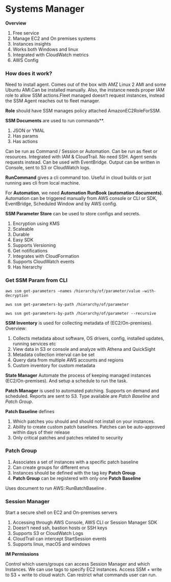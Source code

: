 # Systems Manager

**Overview**

1. Free service
2. Manage EC2 and On premises systems
3. Instances insights
4. Works both Windows and linux
5. Integrated with CloudWatch metrics
6. AWS Config

### **How does it work?**

Need to install agent. Comes out of the box with AMZ Linux 2 AMI and some Ubuntu AMI.Can be installed manually. Also, the instance needs proper IAM role to allow SSM actions.Fleet managed doesn’t request instances, instead the SSM Agent reaches out to fleet manager.

**Role**  should have SSM manages policy attached AmazonEC2RoleForSSM.

**SSM Documents** are used to run commands**.

1. JSON or YMAL
2. Has params
3. Has actions

Can be run as Command / Session or Automation. Can be run as fleet or resources. Integrated with IAM & CloudTrail. No need SSH. Agent sends requests instead. Can be used with EventBridge.  Output can be written in Console, sent to S3 or CloudWatch logs.

**RunCommand** gives a cli command too. Useful in cloud builds or just running aws cli from local machine.

For **Automation**, we need **Automation RunBook (automation documents)**. Automation can be triggered manually from AWS console or CLI or SDK, EventBridge, Scheduled Window and by AWS config.

**SSM Parameter Store** can be used to store configs and secrets.

1. Encryption using KMS
2. Scaleable
3. Durable
4. Easy SDK
5. Supports Versioning
6. Get notifications
7. Integrates with CloudFormation
8. Supports CloudWatch events
9. Has hierarchy

### **Get SSM Param from CLI**

`aws ssm get-parameters —names /hierarchy/of/parameter/value —with-decryption`

`aws ssm get-parameters-by-path /hierarchy/of/parameter`

`aws ssm get-parameters-by-path /hierarchy/of/parameter --recursive`

**SSM Inventory** is used for collecting metadata of (EC2/On-premises). Overview:

1. Collects metadata about software, OS drivers, config, installed updates, running services etc
2. View data in S3 or console and analyze with Athena and QuickSight
3. Metadata collection interval can be set
4. Query data from multiple AWS accounts and regions
5. Custom inventory for custom metadata

**State Manager** Automate the process of keeping managed instances (EC2/On-premises). And setup a schedule to run the task.

**Patch Manager** is used to automated patching. Supports on demand and scheduled. Reports are sent to S3. Type available are *Patch Baseline* and *Patch Group*.

**Patch Baseline** defines

1. Which patches you should and should not install on your instances.
2. Ability to create custom patch baselines. Patches can be auto-approved within days of their release
3. Only critical patches and patches related to security

### P**atch Group**

1. Associates a set of instances with a specific patch baseline
2. Can create groups for different envs
3. Instances should be defined with the tag key **Patch Group**
4. **Patch Group** can be registered with only one **Patch Baseline**

Uses document to run AWS::RunBatchBaseline .

### **Session Manager**

Start a secure shell on EC2 and On-premises servers

1. Accessing through AWS Console, AWS CLI or Session Manager SDK
2. Doesn’t need ssh, bastion hosts or SSH keys
3. Supports S3 or CloudWatch Logs
4. CloudTrail can intercept StartSession events
5. Supports linux, macOS and windows

**IM Permissions**

Control which users/groups can access Session Manager and which Instances. We can use tags to specify EC2 instances. Access SSM + write to S3 + write to cloud watch. Can restrict what commands user can run.

